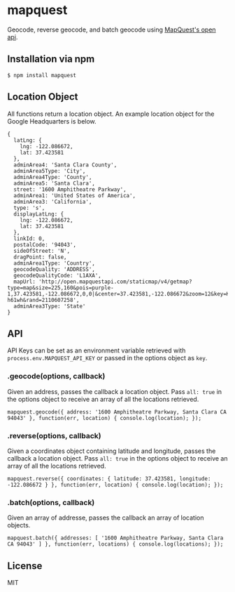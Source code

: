 # mapquest

  Geocode, reverse geocode, and batch geocode using [MapQuest's open api](http://open.mapquestapi.com/geocoding/).

## Installation via npm

    $ npm install mapquest

## Location Object

  All functions return a location object. An example location object for the Google Headquarters is below.

    {
      latLng: {
        lng: -122.086672,
        lat: 37.423581
      },
      adminArea4: 'Santa Clara County',
      adminArea5Type: 'City',
      adminArea4Type: 'County',
      adminArea5: 'Santa Clara',
      street: '1600 Amphitheatre Parkway',
      adminArea1: 'United States of America',
      adminArea3: 'California',
      type: 's',
      displayLatLng: {
        lng: -122.086672,
        lat: 37.423581
      },
      linkId: 0,
      postalCode: '94043',
      sideOfStreet: 'N',
      dragPoint: false,
      adminArea1Type: 'Country',
      geocodeQuality: 'ADDRESS',
      geocodeQualityCode: 'L1AXA',
      mapUrl: 'http://open.mapquestapi.com/staticmap/v4/getmap?type=map&size=225,160&pois=purple-1,37.423581,-122.086672,0,0|&center=37.423581,-122.086672&zoom=12&key=Kmjtd%7Cluu7n162n1%2C22%3Do5-h61wh&rand=2110607258',
      adminArea3Type: 'State'
    }

## API

  API Keys can be set as an environment variable retrieved with `process.env.MAPQUEST_API_KEY` or passed in the options object as `key`.

### .geocode(options, callback)

  Given an address, passes the callback a location object. Pass `all: true` in the options object to receive an array of all the locations retrieved.

    mapquest.geocode({ address: '1600 Amphitheatre Parkway, Santa Clara CA 94043' }, function(err, location) { console.log(location); });

### .reverse(options, callback)

  Given a coordinates object containing latitude and longitude, passes the callback a location object. Pass `all: true` in the options object to receive an array of all the locations retrieved.

    mapquest.reverse({ coordinates: { latitude: 37.423581, longitude: -122.086672 } }, function(err, location) { console.log(location); });

### .batch(options, callback)

  Given an array of addresse, passes the callback an array of location objects.

    mapquest.batch({ addresses: [ '1600 Amphitheatre Parkway, Santa Clara CA 94043' ] }, function(err, locations) { console.log(locations); });

## License

  MIT
